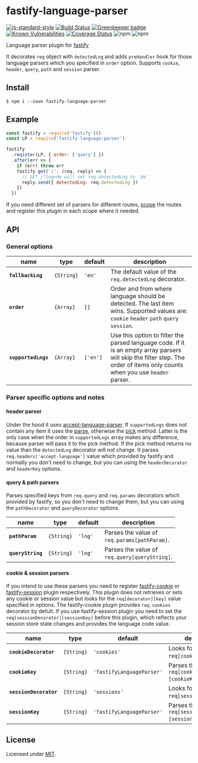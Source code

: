 # fastify-language-parser

[![js-standard-style](https://img.shields.io/badge/code%20style-standard-brightgreen.svg?style=flat)](http://standardjs.com/)
[![Build Status](https://travis-ci.org/lependu/fastify-language-parser.svg?branch=master)](https://travis-ci.org/lependu/fastify-language-parser)
[![Greenkeeper badge](https://badges.greenkeeper.io/lependu/fastify-language-parser.svg)](https://greenkeeper.io/)
[![Known Vulnerabilities](https://snyk.io/test/github/lependu/fastify-language-parser/badge.svg)](https://snyk.io/test/github/lependu/fastify-language-parser)
[![Coverage Status](https://coveralls.io/repos/github/lependu/fastify-language-parser/badge.svg?branch=master)](https://coveralls.io/github/lependu/fastify-language-parser?branch=master)
![npm](https://img.shields.io/npm/v/fastify-language-parser.svg)
![npm](https://img.shields.io/npm/dm/fastify-language-parser.svg)

Language parser plugin for [fastify](https://github.com/fastify/fastify)

It decorates `req` object with `detectedLng` and adds `preHandler` hook for those language parsers which you specified in `order` option. Supports `cookie`, `header`, `query`, `path` and `session` parser.


## Install
```
$ npm i --save fastify-language-parser
```


## Example
```js
const fastify = require('fastify')()
const LP = require('fastify-language-parser')

fastify
  .reqister(LP, { order: ['query'] })
  .after(err => {
    if (err) throw err
    fastify.get('/', (req, reply) => {
      // GET /?lng=de will set req.detectedLng to 'de'
      reply.send({ detectedLng: req.detectedLng })
    })
  })
```

If you need different set of parsers for different routes, [scope](https://www.fastify.io/docs/latest/Plugins-Guide/) the routes and register this plugin in each scope where it needed.


## API

### General options

name | type | default | description
-----|------|---------|------------
**`fallbackLng`** | `{String}` | `'en'` | The default value of the `req.detectedLng` decorator.
**`order`** | `{Array}` | `[]` | Order and from where language should be detected. The last item wins. Supported values are: `cookie` `header` `path` `query` `session`.
**`supportedLngs`** | `{Array}` | `['en']` | Use this option to filter the parsed language code. If it is an empty array parsers will skip the filter step. The order of items only counts when you use `header` parser.

### Parser specific options and notes
#### header parser
Under the hood it uses [accept-language-parser](https://github.com/opentable/accept-language-parser). If `supportedLngs` does not contain any item it uses the [parse](https://github.com/opentable/accept-language-parser#parserparseacceptlanguageheader), otherwise the [pick](https://github.com/opentable/accept-language-parser) method. Latter is the only case when the order in `supportedLngs` array makes any difference, because parser will pass it to the pick method. If the pick method returns no value than the `detectedLng` decorator will not change. It parses `req.headers['accept-language']` value which provided by fastify and normally you don't need to change, but you can using the `headerDecorator` and `headerKey` options.

#### query & path parsers
Parses specified keys from `req.query` and `req.params` decorators which provided by fastify, so you don't need to change them, but you can using the `pathDecorator` and `queryDecorator` options.

name | type | default | description
-----|------|---------|------------
**`pathParam`** | `{String}` | `'lng'` | Parses the value of<br /> `req.params[pathParam]`.
**`queryString`** | `{String}` | `'lng'` | Parses the value of<br /> `req.query[queryString]`.

#### cookie & session parsers
If you intend to use these parsers you need to register [fastify-cookie](https://github.com/fastify/fastify-cookie) or [fastify-session](https://github.com/SerayaEryn/fastify-session) plugin respectively. This plugin does not retrieves or sets any cookie or session value but looks for the `req[decorator][key]` value specified in options. The fastify-cookie plugin provides `req.cookies` decorator by defult. If you use fastify-session plugin you need to set the `req[sessionDecorator][sessionKey]` before this plugin, which reflects your session store state changes and provides the language code value.

name | type | default | description
-----|------|---------|------------
**`cookieDecorator`** | `{String}` | `'cookies'` |  Looks for the key in<br /> `req[cookieDecorator]`.
**`cookieKey`** | `{String}` | `'fastifyLanguageParser'` | Parses the value of<br /> `req[cookieDecorator][cookieKey]`.
**`sessionDecorator`** | `{String}` | `'sessions'` | Looks for the key in<br /> `req[sessionDecorator]`.
**`sessionKey`** | `{String}` | `'fastifyLanguageParser'` | Parses the value of<br /> `req[sessionDecorator][sessionKey]`.

## License
Licensed under [MIT](./LICENSE).
